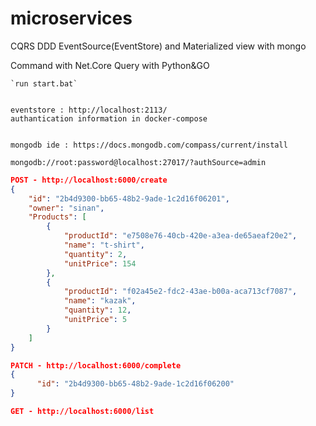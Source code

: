 # microservices

CQRS DDD EventSource(EventStore) and Materialized view with mongo

Command with Net.Core
Query with Python&GO

```
`run start.bat`


eventstore : http://localhost:2113/
authantication information in docker-compose


mongodb ide : https://docs.mongodb.com/compass/current/install

mongodb://root:password@localhost:27017/?authSource=admin
```

``` json
POST - http://localhost:6000/create
{
    "id": "2b4d9300-bb65-48b2-9ade-1c2d16f06201",
    "owner": "sinan",
    "Products": [
        {
            "productId": "e7508e76-40cb-420e-a3ea-de65aeaf20e2",
            "name": "t-shirt",
            "quantity": 2,
            "unitPrice": 154
        },
        {
            "productId": "f02a45e2-fdc2-43ae-b00a-aca713cf7087",
            "name": "kazak",
            "quantity": 12,
            "unitPrice": 5
        }
    ]
}
```

``` json
PATCH - http://localhost:6000/complete
{
      "id": "2b4d9300-bb65-48b2-9ade-1c2d16f06200"
}
```
``` json
GET - http://localhost:6000/list
```
